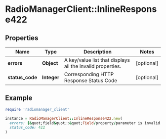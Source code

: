# RadioManagerClient::InlineResponse422

## Properties

| Name | Type | Description | Notes |
| ---- | ---- | ----------- | ----- |
| **errors** | **Object** | A key/value list that displays all the invalid properties. | [optional] |
| **status_code** | **Integer** | Corresponding HTTP Response Status Code | [optional] |

## Example

```ruby
require 'radiomanager_client'

instance = RadioManagerClient::InlineResponse422.new(
  errors: {&quot;field&quot;:&quot;Field/property/parameter is invalid.&quot;},
  status_code: 422
)
```

